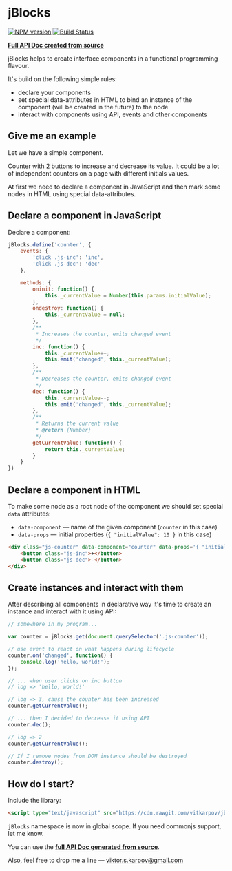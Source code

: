 # jBlocks

[![NPM version](https://badge.fury.io/js/jblocks.png)](http://badge.fury.io/js/jblocks)
[![Build Status](https://travis-ci.org/vitkarpov/jblocks.png?branch=master)](https://travis-ci.org/vitkarpov/jblocks)

**[Full API Doc created from source](http://vitkarpov.com/jblocks)**

jBlocks helps to create interface components in a functional programming flavour.

It's build on the following simple rules:

- declare your components
- set special data-attributes in HTML to bind an instance of the component (will be created in the future) to the node
- interact with components using API, events and other components

## Give me an example

Let we have a simple component.

Counter with 2 buttons to increase and decrease its value. It could be a lot of independent counters on a page with different initials values.

At first we need to declare a component in JavaScript and then mark some nodes in HTML using special data-attributes.

## Declare a component in JavaScript

Declare a component:

```js
jBlocks.define('counter', {
    events: {
        'click .js-inc': 'inc',
        'click .js-dec': 'dec'
    },

    methods: {
        oninit: function() {
            this._currentValue = Number(this.params.initialValue);
        },
        ondestroy: function() {
            this._currentValue = null;
        },
        /**
         * Increases the counter, emits changed event
         */
        inc: function() {
            this._currentValue++;
            this.emit('changed', this._currentValue);
        },
        /**
         * Decreases the counter, emits changed event
         */
        dec: function() {
            this._currentValue--;
            this.emit('changed', this._currentValue);
        },
        /**
         * Returns the current value
         * @return {Number}
         */
        getCurrentValue: function() {
            return this._currentValue;
        }
    }
})
```

## Declare a component in HTML

To make some node as a root node of the component we should set special `data` attributes:

- `data-component` — name of the given component (`counter` in this case)
- `data-props` — initial properties (`{ "initialValue": 10 }` in this case)

```html
<div class="js-counter" data-component="сounter" data-props='{ "initialValue": 2 }'>
    <button class="js-inc">+</button>
    <button class="js-dec">-</button>
</div>
```

## Create instances and interact with them

After describing all components in declarative way it's time to create an instance and interact with it using API:

```js
// somewhere in my program...

var counter = jBlocks.get(document.querySelector('.js-counter'));

// use event to react on what happens during lifecycle
counter.on('changed', function() {
    console.log('hello, world!');
});

// ... when user clicks on inc button
// log => 'hello, world!'

// log => 3, cause the counter has been increased
counter.getCurrentValue();

// ... then I decided to decrease it using API
counter.dec();

// log => 2
counter.getCurrentValue();

// If I remove nodes from DOM instance should be destroyed
counter.destroy();
```

## How do I start?


Include the library:

```html
<script type="text/javascript" src="https://cdn.rawgit.com/vitkarpov/jblocks/master/lib/index.js"></script>
```

`jBlocks` namespace is now in global scope. If you need commonjs support, let me know.

You can use the **[full API Doc generated from source](http://vitkarpov.com/jblocks)**.

Also, feel free to drop me a line — [viktor.s.karpov@gmail.com](mailto:viktor.s.karpov@gmail.com)
